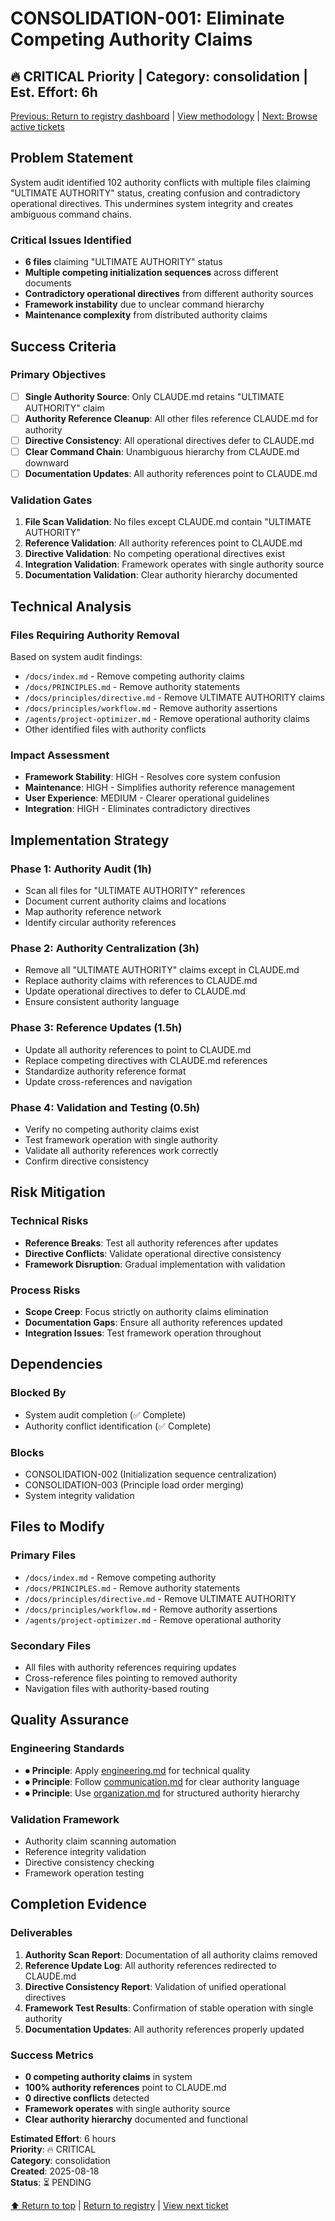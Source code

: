 
# CONSOLIDATION-001: Eliminate Competing Authority Claims

## 🔥 CRITICAL Priority | Category: consolidation | Est. Effort: 6h

[Previous: Return to registry dashboard](../../TICKET_REGISTRY.md) | [View methodology](../../TICKET_METHODOLOGY.md) | [Next: Browse active tickets](../../TICKET_REGISTRY.md#active-tickets---immediate-attention)

## Problem Statement

System audit identified 102 authority conflicts with multiple files claiming "ULTIMATE AUTHORITY" status, creating confusion and contradictory operational directives. This undermines system integrity and creates ambiguous command chains.

### Critical Issues Identified
- **6 files** claiming "ULTIMATE AUTHORITY" status
- **Multiple competing initialization sequences** across different documents
- **Contradictory operational directives** from different authority sources
- **Framework instability** due to unclear command hierarchy
- **Maintenance complexity** from distributed authority claims

## Success Criteria

### Primary Objectives
- [ ] **Single Authority Source**: Only CLAUDE.md retains "ULTIMATE AUTHORITY" claim
- [ ] **Authority Reference Cleanup**: All other files reference CLAUDE.md for authority
- [ ] **Directive Consistency**: All operational directives defer to CLAUDE.md
- [ ] **Clear Command Chain**: Unambiguous hierarchy from CLAUDE.md downward
- [ ] **Documentation Updates**: All authority references point to CLAUDE.md

### Validation Gates
1. **File Scan Validation**: No files except CLAUDE.md contain "ULTIMATE AUTHORITY"
2. **Reference Validation**: All authority references point to CLAUDE.md
3. **Directive Validation**: No competing operational directives exist
4. **Integration Validation**: Framework operates with single authority source
5. **Documentation Validation**: Clear authority hierarchy documented

## Technical Analysis

### Files Requiring Authority Removal
Based on system audit findings:
- `/docs/index.md` - Remove competing authority claims
- `/docs/PRINCIPLES.md` - Remove authority statements
- `/docs/principles/directive.md` - Remove ULTIMATE AUTHORITY claims
- `/docs/principles/workflow.md` - Remove authority assertions
- `/agents/project-optimizer.md` - Remove operational authority claims
- Other identified files with authority conflicts

### Impact Assessment
- **Framework Stability**: HIGH - Resolves core system confusion
- **Maintenance**: HIGH - Simplifies authority reference management
- **User Experience**: MEDIUM - Clearer operational guidelines
- **Integration**: HIGH - Eliminates contradictory directives

## Implementation Strategy

### Phase 1: Authority Audit (1h)
- Scan all files for "ULTIMATE AUTHORITY" references
- Document current authority claims and locations
- Map authority reference network
- Identify circular authority references

### Phase 2: Authority Centralization (3h)
- Remove all "ULTIMATE AUTHORITY" claims except in CLAUDE.md
- Replace authority claims with references to CLAUDE.md
- Update operational directives to defer to CLAUDE.md
- Ensure consistent authority language

### Phase 3: Reference Updates (1.5h)
- Update all authority references to point to CLAUDE.md
- Replace competing directives with CLAUDE.md references
- Standardize authority reference format
- Update cross-references and navigation

### Phase 4: Validation and Testing (0.5h)
- Verify no competing authority claims exist
- Test framework operation with single authority
- Validate all authority references work correctly
- Confirm directive consistency

## Risk Mitigation

### Technical Risks
- **Reference Breaks**: Test all authority references after updates
- **Directive Conflicts**: Validate operational directive consistency
- **Framework Disruption**: Gradual implementation with validation

### Process Risks
- **Scope Creep**: Focus strictly on authority claims elimination
- **Documentation Gaps**: Ensure all authority references updated
- **Integration Issues**: Test framework operation throughout

## Dependencies

### Blocked By
- System audit completion (✅ Complete)
- Authority conflict identification (✅ Complete)

### Blocks
- CONSOLIDATION-002 (Initialization sequence centralization)
- CONSOLIDATION-003 (Principle load order merging)
- System integrity validation

## Files to Modify

### Primary Files
- `/docs/index.md` - Remove competing authority
- `/docs/PRINCIPLES.md` - Remove authority statements
- `/docs/principles/directive.md` - Remove ULTIMATE AUTHORITY
- `/docs/principles/workflow.md` - Remove authority assertions
- `/agents/project-optimizer.md` - Remove operational authority

### Secondary Files
- All files with authority references requiring updates
- Cross-reference files pointing to removed authority
- Navigation files with authority-based routing

## Quality Assurance

### Engineering Standards
- ⏺ **Principle**: Apply [engineering.md](../../../docs/principles/engineering.md) for technical quality
- ⏺ **Principle**: Follow [communication.md](../../../docs/principles/communication.md) for clear authority language
- ⏺ **Principle**: Use [organization.md](../../../docs/principles/organization.md) for structured authority hierarchy

### Validation Framework
- Authority claim scanning automation
- Reference integrity validation
- Directive consistency checking
- Framework operation testing

## Completion Evidence

### Deliverables
1. **Authority Scan Report**: Documentation of all authority claims removed
2. **Reference Update Log**: All authority references redirected to CLAUDE.md
3. **Directive Consistency Report**: Validation of unified operational directives
4. **Framework Test Results**: Confirmation of stable operation with single authority
5. **Documentation Updates**: All authority references properly updated

### Success Metrics
- **0 competing authority claims** in system
- **100% authority references** point to CLAUDE.md
- **0 directive conflicts** detected
- **Framework operates** with single authority source
- **Clear authority hierarchy** documented and functional


**Estimated Effort**: 6 hours  
**Priority**: 🔥 CRITICAL  
**Category**: consolidation  
**Created**: 2025-08-18  
**Status**: ⏳ PENDING

[⬆ Return to top](#consolidation-001-eliminate-competing-authority-claims) | [Return to registry](../../TICKET_REGISTRY.md) | [View next ticket](consolidation-002-initialization-sequences.md)
